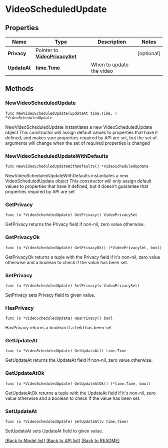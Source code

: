 # VideoScheduledUpdate

## Properties

Name | Type | Description | Notes
------------ | ------------- | ------------- | -------------
**Privacy** | Pointer to [**VideoPrivacySet**](VideoPrivacySet.md) |  | [optional] 
**UpdateAt** | **time.Time** | When to update the video | 

## Methods

### NewVideoScheduledUpdate

`func NewVideoScheduledUpdate(updateAt time.Time, ) *VideoScheduledUpdate`

NewVideoScheduledUpdate instantiates a new VideoScheduledUpdate object
This constructor will assign default values to properties that have it defined,
and makes sure properties required by API are set, but the set of arguments
will change when the set of required properties is changed

### NewVideoScheduledUpdateWithDefaults

`func NewVideoScheduledUpdateWithDefaults() *VideoScheduledUpdate`

NewVideoScheduledUpdateWithDefaults instantiates a new VideoScheduledUpdate object
This constructor will only assign default values to properties that have it defined,
but it doesn't guarantee that properties required by API are set

### GetPrivacy

`func (o *VideoScheduledUpdate) GetPrivacy() VideoPrivacySet`

GetPrivacy returns the Privacy field if non-nil, zero value otherwise.

### GetPrivacyOk

`func (o *VideoScheduledUpdate) GetPrivacyOk() (*VideoPrivacySet, bool)`

GetPrivacyOk returns a tuple with the Privacy field if it's non-nil, zero value otherwise
and a boolean to check if the value has been set.

### SetPrivacy

`func (o *VideoScheduledUpdate) SetPrivacy(v VideoPrivacySet)`

SetPrivacy sets Privacy field to given value.

### HasPrivacy

`func (o *VideoScheduledUpdate) HasPrivacy() bool`

HasPrivacy returns a boolean if a field has been set.

### GetUpdateAt

`func (o *VideoScheduledUpdate) GetUpdateAt() time.Time`

GetUpdateAt returns the UpdateAt field if non-nil, zero value otherwise.

### GetUpdateAtOk

`func (o *VideoScheduledUpdate) GetUpdateAtOk() (*time.Time, bool)`

GetUpdateAtOk returns a tuple with the UpdateAt field if it's non-nil, zero value otherwise
and a boolean to check if the value has been set.

### SetUpdateAt

`func (o *VideoScheduledUpdate) SetUpdateAt(v time.Time)`

SetUpdateAt sets UpdateAt field to given value.



[[Back to Model list]](../README.md#documentation-for-models) [[Back to API list]](../README.md#documentation-for-api-endpoints) [[Back to README]](../README.md)


